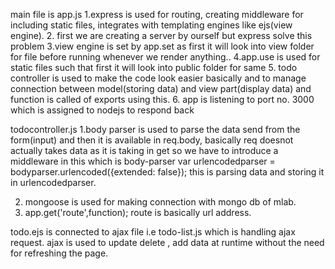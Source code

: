 main file is app.js
1.express is used for routing, creating middleware for including static files, integrates with templating engines like ejs(view engine).
2. first we are creating a server by ourself but express solve this problem
3.view engine is set by app.set as first it will look into view folder for file before running whenever we render anything..
4.app.use is used for static files such  that first it will look into public folder for same
5. todo controller is used to make the code look easier basically and to manage connection between model(storing data) and view part(display data) and function is called of exports using this.
6. app is listening to port no. 3000 which is assigned to nodejs to respond back

todocontroller.js
1.body parser is used to parse the data send from the form(input) and then it is available in req.body, basically
req doesnot actually takes data as it is taking in get so we have to introduce a middleware in this which is body-parser
 var urlencodedparser = bodyparser.urlencoded({extended: false}); this is parsing data and storing it in urlencodedparser.

 2. mongoose is used for making connection with mongo db of mlab.
 3. app.get('route',function);
 route is basically url address.

todo.ejs is connected to ajax file i.e todo-list.js which is handling ajax request.
ajax is used to update delete , add data at runtime without the need for refreshing the page.
